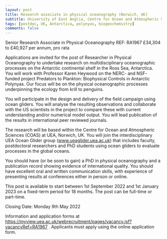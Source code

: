 ```yaml
---
layout: post
title: Research associate in physical oceanography (Norwich, UK)
subtitle: University of East Anglia, Centre for Ocean and Atmospheric Sciences (COAS) 
tags: [postdoc, UK, Antarctica, polynyas, biogeochemistry]
comments: false
---
```

Senior Research Associate in Physical Oceanography
REF: RA1967
£34,304 to £40,927 per annum, pro rata

Applications are invited for the post of Researcher in Physical Oceanography to undertake research on multidisciplinary oceanographic processes on the Antarctic continental shelf in the Ross Sea, Antarctica.  You will work with Professor Karen Heywood on the NERC- and NSF- funded project Predators to Plankton: Biophysical Controls in Antarctic Polynyas. Our focus will be on the physical oceanographic processes underpinning the ecology from krill to penguins.

You will participate in the design and delivery of the field campaign using ocean gliders. You will analyse the resulting observations and collaborate with the US scientists in the project to compare these with current understanding and/or numerical model output.  You will lead publication of the results in international peer reviewed journals.

The research will be based within the Centre for Ocean and Atmospheric Sciences (COAS) at UEA, Norwich, UK. You will join the interdisciplinary UEA Ocean Glider group (www.ueaglider.uea.ac.uk) that includes faculty, postdoctoral researchers and PhD students using ocean gliders to evaluate processes in the global oceans.

You should have (or be soon to gain) a PhD in physical oceanography and a publication record showing evidence of international quality. You should have excellent oral and written communication skills, with experience of presenting results at conferences either in person or online.

This post is available to start between 1st September 2022 and 1st January 2023 on a fixed-term period for 18 months. The post can be full-time or part-time.

Closing Date: Monday 9th May 2022

Information and application forms at https://myview.uea.ac.uk/webrecruitment/pages/vacancy.jsf?vacancyRef=RA1967 .  Applicants must apply using the online application form.
